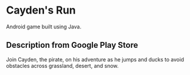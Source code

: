 # Cayden's Run
Android game built using Java.
## Description from Google Play Store
Join Cayden, the pirate, on his adventure as he jumps and ducks to avoid obstacles across grassland, desert, and snow.